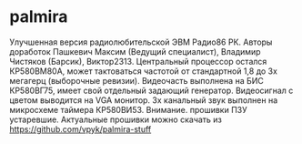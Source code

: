 # palmira
Улучшенная версия радиолюбительской ЭВМ Радио86 РК. Авторы доработок Пашкевич Максим (Ведущий специалист), Владимир Чистяков (Барсик), Виктор2313.
Центральный процессор остался КР580ВМ80А, может тактоваться частотой от стандартной 1,8 до 3х мегагерц (выборочные ревизии).
Видеочасть выполнена на БИС КР580ВГ75, имеет свой отдельный задающий генератор. Видеосигнал с цветом выводится на VGA монитор.
3х канальный звук выполнен на микросхеме таймера КР580ВИ53.
Внимание. прошивки ПЗУ устаревшие. Актуальные прошивки можно скачать из https://github.com/vpyk/palmira-stuff
